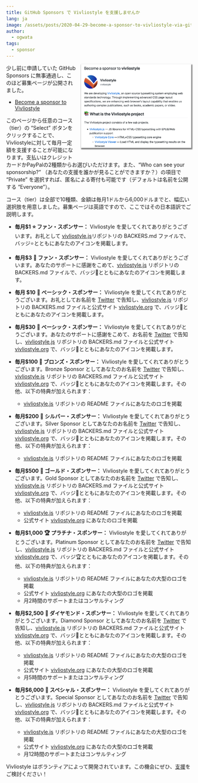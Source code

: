 ```yaml
---
title: GitHub Sponsors で Vivliostyle を支援しませんか
lang: ja
image: /assets/posts/2020-04-29-become-a-sponsor-to-vivliostyle-via-github-sponsors/gitHub-sponsors.png
author:
  - ogwata
tags:
  - sponsor
---
```

<div style="float: right; margin: 0 0 1em 1em;"><a href="https://github.com/sponsors/vivliostyle"><img src="/assets/posts/2020-04-29-become-a-sponsor-to-vivliostyle-via-github-sponsors/gitHub-sponsors.png" alt="Become a sponsor to vivliostyle" style="width: 300px; box-shadow: 1px 2px 2.5px 1.5px grey;" /></a></div>

少し前に申請していた GitHub Sponsors に無事通過し、このほど募集ページが公開されました。

- [Become a sponsor to Vivliostyle](https://github.com/sponsors/vivliostyle)

このページから任意のコース（tier）の “Select” ボタンをクリックすることで、Vivliostyleに対して毎月一定額を支援することが可能になります。支払いはクレジットカードかPayPalの2種類からお選びいただけます。また、“Who can see your sponsorship?” （あなたの支援を誰かが見ることができますか？）の項目で “Private” を選択すれば、匿名による寄付も可能です（デフォルトは名前を公開する “Everyone”）。

コース（tier）は全部で10種類、金額は毎月1ドルから6,000ドルまでと、幅広い選択肢を用意しました。募集ページは英語ですので、ここではその日本語訳でご説明します。

- **毎月$1**
**⭐️ ファン・スポンサー：** Vivliostyle を愛してくれてありがとうございます。お礼として [vivliostyle.js](https://github.com/vivliostyle/vivliostyle.js)リポジトリの BACKERS.md ファイルで、バッジ⭐️とともにあなたのアイコンを掲載します。

- **毎月$3**
**🌟 ファン・スポンサー：** Vivliostyle を愛してくれてありがとうございます。あなたのサポートに感謝をこめて、[vivliostyle.js](https://github.com/vivliostyle/vivliostyle.js) リポジトリの BACKERS.md ファイルで、バッジ🌟とともにあなたのアイコンを掲載します。

- **毎月 $10**
**🌹 ベーシック・スポンサー：** Vivliostyle を愛してくれてありがとうございます。お礼としてお名前を [Twitter](https://twitter.com/Vivliostyle) で告知し、[vivliostyle.js](https://github.com/vivliostyle/vivliostyle.js) リポジトリの BACKERS.md ファイルと公式サイト [vivliostyle.org](https://vivliostyle.org) で、バッジ🌹とともにあなたのアイコンを掲載します。

- **毎月$30**
**💐 ベーシック・スポンサー：** Vivliostyle を愛してくれてありがとうございます。あなたのサポートに感謝をこめて、お名前を [Twitter](https://twitter.com/Vivliostyle) で告知し、[vivliostyle.js](https://github.com/vivliostyle/vivliostyle.js) リポジトリの BACKERS.md ファイルと公式サイト [vivliostyle.org](https://vivliostyle.org) で、バッジ💐とともにあなたのアイコンを掲載します。

- **毎月$100**
**🥉 ブロンズ・スポンサー：** Vivliostyle を愛してくれてありがとうございます。Bronze Sponsor としてあなたのお名前を [Twitter](https://twitter.com/Vivliostyle) で告知し、[vivliostyle.js](https://github.com/vivliostyle/vivliostyle.js) リポジトリの BACKERS.md ファイルと公式サイト [vivliostyle.org](https://vivliostyle.org) で、バッジ🥉とともにあなたのアイコンを掲載します。その他、以下の特典が加えられます：
  - [vivliostyle.js](https://github.com/vivliostyle/vivliostyle.js) リポジトリの README ファイルにあなたのロゴを掲載

- **毎月$200**
**🥈 シルバー・スポンサー：** Vivliostyle を愛してくれてありがとうございます。Silver Sponsor としてあなたのお名前を [Twitter](https://twitter.com/Vivliostyle) で告知し、[vivliostyle.js](https://github.com/vivliostyle/vivliostyle.js) リポジトリの BACKERS.md ファイルと公式サイト [vivliostyle.org](https://vivliostyle.org) で、バッジ🥈とともにあなたのアイコンを掲載します。その他、以下の特典が加えられます：
  - [vivliostyle.js](https://github.com/vivliostyle/vivliostyle.js) リポジトリの README ファイルにあなたのロゴを掲載

- **毎月$500**
**🥇 ゴールド・スポンサー：** Vivliostyle を愛してくれてありがとうございます。Gold Sponsor としてあなたのお名前を [Twitter](https://twitter.com/Vivliostyle) で告知し、[vivliostyle.js](https://github.com/vivliostyle/vivliostyle.js) リポジトリの BACKERS.md ファイルと公式サイト [vivliostyle.org](https://vivliostyle.org) で、バッジ🥇とともにあなたのアイコンを掲載します。その他、以下の特典が加えられます：
  - [vivliostyle.js](https://github.com/vivliostyle/vivliostyle.js) リポジトリの README ファイルにあなたのロゴを掲載
  - 公式サイト [vivliostyle.org](https://vivliostyle.org) にあなたのロゴを掲載

- **毎月$1,000**
**🏆 プラチナ・スポンサー：** Vivliostyle を愛してくれてありがとうございます。Platinum Sponsor としてあなたのお名前を [Twitter](https://twitter.com/Vivliostyle) で告知し、[vivliostyle.js](https://github.com/vivliostyle/vivliostyle.js) リポジトリの BACKERS.md ファイルと公式サイト [vivliostyle.org](https://vivliostyle.org) で、バッジ🏆とともにあなたのアイコンを掲載します。その他、以下の特典が加えられます：
  - [vivliostyle.js](https://github.com/vivliostyle/vivliostyle.js) リポジトリの README ファイルにあなたの大型のロゴを掲載
  - 公式サイト [vivliostyle.org](https://vivliostyle.org) にあなたの大型のロゴを掲載
  - 月2時間のサポートまたはコンサルティング

- **毎月$2,500**
**💎 ダイヤモンド・スポンサー：** Vivliostyle を愛してくれてありがとうございます。Diamond Sponsor としてあなたのお名前を [Twitter](https://twitter.com/Vivliostyle) で告知し、[vivliostyle.js](https://github.com/vivliostyle/vivliostyle.js) リポジトリの BACKERS.md ファイルと公式サイト [vivliostyle.org](https://vivliostyle.org) で、バッジ💎とともにあなたのアイコンを掲載します。その他、以下の特典が加えられます：
  - [vivliostyle.js](https://github.com/vivliostyle/vivliostyle.js) リポジトリの README ファイルにあなたの大型のロゴを掲載
  - 公式サイト [vivliostyle.org](https://vivliostyle.org) にあなたの大型のロゴを掲載
  - 月5時間のサポートまたはコンサルティング

- **毎月$6,000**
**💠 スペシャル・スポンサー：** Vivliostyle を愛してくれてありがとうございます。Special Sponsor としてあなたのお名前を [Twitter](https://twitter.com/Vivliostyle) で告知し、[vivliostyle.js](https://github.com/vivliostyle/vivliostyle.js) リポジトリの BACKERS.md ファイルと公式サイト [vivliostyle.org](https://vivliostyle.org) で、バッジ💠とともにあなたのアイコンを掲載します。その他、以下の特典が加えられます：
  - [vivliostyle.js](https://github.com/vivliostyle/vivliostyle.js) リポジトリの README ファイルにあなたの大型のロゴを掲載
  - 公式サイト [vivliostyle.org](https://vivliostyle.org) にあなたの大型のロゴを掲載
  - 月12時間のサポートまたはコンサルティング

Vivliostyle はボランティアによって開発されています。この機会にぜひ、[支援](https://github.com/sponsors/vivliostyle)をご検討ください！
